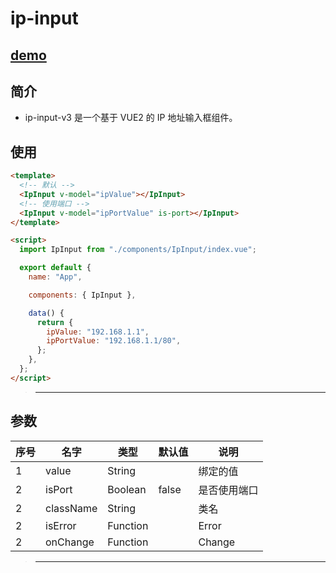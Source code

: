 # ip-input

## [demo](https://daydayup001001.github.io/ip-input/)

## 简介

- ip-input-v3 是一个基于 VUE2 的 IP 地址输入框组件。

## 使用

```html
<template>
  <!-- 默认 -->
  <IpInput v-model="ipValue"></IpInput>
  <!-- 使用端口 -->
  <IpInput v-model="ipPortValue" is-port></IpInput>
</template>

<script>
  import IpInput from "./components/IpInput/index.vue";

  export default {
    name: "App",

    components: { IpInput },

    data() {
      return {
        ipValue: "192.168.1.1",
        ipPortValue: "192.168.1.1/80",
      };
    },
  };
</script>
```

> ---

## 参数

| 序号 | 名字      | 类型     | 默认值 | 说明         |
| ---- | --------- | -------- | ------ | ------------ |
| 1    | value     | String   |        | 绑定的值     |
| 2    | isPort    | Boolean  | false  | 是否使用端口 |
| 2    | className | String   |        | 类名         |
| 2    | isError   | Function |        | Error        |
| 2    | onChange  | Function |        | Change       |

> ---
